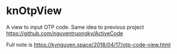 # knOtpView
A view to input OTP code. Same idea to previous project https://github.com/nguyentruongky/ActiveCode

Full note is https://kynguyen.space/2018/04/17/otp-code-view.html
